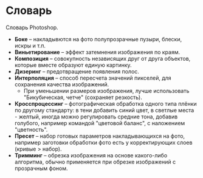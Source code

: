 # Словарь
Словарь Photoshop.

* **Боке** &ndash; накладывются на фото полупрозрачные пузыри, блески, искры и т.п.
* **Виньетирование** &ndash; эффект затемнения изображения по краям.
* **Композиция** &ndash; совокупность независящих друг от друга объектов, которые вместе образуют единую картинку.
* **Дизеринг** &ndash; предотвращение появления полос.
* **Интерполяция** &ndash; способ пересчета значений пикселей, для сохранения качества изображений.
    * При уменьшении размеров изображения, лучше использовать "Бикубическая, четче" (сохраняет резкость).
* **Кросспроцессинг** &ndash; фотографическая обработка одного типа плёнки по другому стандарту: в тени добавить синий цвет, в светлые места - желтый, иногда можно регулировать средние тона, добавив голубого, например командой "цветовой баланс", с наложением "цветность".
* **Пресет** &ndash; набор готовых параметров накладывающихся на фото, например заготовки обработки фото есть у корректирующих слоев (кривые > набор).
* **Тримминг** &ndash; обрезка изображения на основе какого-либо алгоритма, обычно применяется при обрезке изображений с прозрачным фоном.

